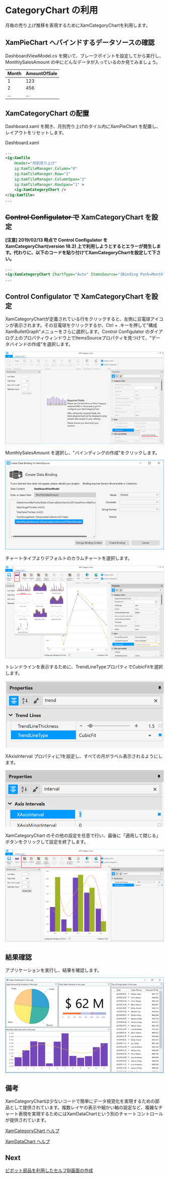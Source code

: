 # CategoryChart の利用

月毎の売り上げ推移を表現するためにXamCategoryChartを利用します。

## XamPieChart へバインドするデータソースの確認

DashboardViewModel.cs を開いて、ブレークポイントを設定してから実行し、MonthlySalesAmount の中にどんなデータが入っているのか見てみましょう。

| Month | AmountOfSale |
----|---- 
| 1 | 123 |
| 2 | 456 |
| ... | ... |


## XamCategoryChart の配置

Dashboard.xaml を開き、月別売り上げのタイル内にXamPieChart を配置し、レイアウトをリセットします。

Dashboard.xaml

```xml
...
<ig:XamTile
    Header="月別売り上げ"
    ig:XamTileManager.Column="0"
    ig:XamTileManager.Row="1" 
    ig:XamTileManager.ColumnSpan="2"
    ig:XamTileManager.RowSpan="1" >
    <ig:XamCategoryChart />
</ig:XamTile>
...
```
## ~~Control Configulator で~~ XamCategoryChart を設定
**[注意] 2019/02/13 時点で Control Configulator を XamCategoryChart(version 18.2) 上で利用しようとするとエラーが発生します。代わりに、以下のコードを貼り付けてXamCategoryChartを設定して下さい。**

```xml
...
<ig:XamCategoryChart ChartType="Auto" ItemsSource="{Binding Path=MonthlySalesAmount}" TrendLineType="CubicFit" XAxisInterval="1" Brushes="#FF7446B9 #FF9FB328 #FFF96232 #FF2E9CA6 #FFDC3F76 #FFFF9800 #FF3F51B5 #FF439C47 #FF795548 #FF9A9A9A" Outlines="#FF7446B9 #FF9FB328 #FFF96232 #FF2E9CA6 #FFDC3F76 #FFFF9800 #FF3F51B5 #FF439C47 #FF795548 #FF9A9A9A" MarkerBrushes="#FFFFFFFF" MarkerOutlines="#FF7446B9 #FF9FB328 #FFF96232 #FF2E9CA6 #FFDC3F76 #FFFF9800 #FF3F51B5 #FF439C47 #FF795548 #FF9A9A9A" TrendLineBrushes="#FFF6CE2F #FFF3654D #FF00C6AC #FF38A8E1 #FFB16FC0 #FFE63C53 #FF8AD662 #FF6F72C0" NegativeBrushes="#FFC62828" NegativeOutlines="#FFC62828"  />
...
```


## Control Configulator で XamCategoryChart を設定

XamCategoryChartが定義されている行をクリックすると、左側に豆電球アイコンが表示されます。その豆電球をクリックするか、Ctrl + .キーを押して"構成 XamBulletGraph"メニューをさらに選択します。Control Configulator のダイアログ上のプロパティウィンドウ上でItemsSourceプロパティを見つけて、"データバインドの作成"を選択します。

![](../assets/02-06-01.png)

MonthlySalesAmount を選択し、"バインディングの作成"をクリックします。

![](../assets/02-06-02.png)

チャートタイプよりデフォルトのカラムチャートを選択します。

![](../assets/02-06-03.png)

トレンドラインを表示するために、TrendLineTypeプロパティでCubicFitを選択します。

![](../assets/02-06-04.png)

XAxisInterval プロパティに1を設定し、すべての月がラベル表示されるようにします。

![](../assets/02-06-05.png)

XamCategoryChart のその他の設定を任意で行い、最後に「適用して閉じる」ボタンをクリックして設定を終了します。

![](../assets/02-06-06.png)

## 結果確認

アプリケーションを実行し、結果を確認します。

![](../assets/02-06-07.png)

## 備考

XamCategoryChartは少ないコードで簡単にデータ視覚化を実現するための部品として提供されています。複数レイヤの表示や細かい軸の設定など、複雑なチャート表現を実現するためにはXamDataChartという別のチャートコントロールが提供されています。

[XamCategoryChart ヘルプ](https://jp.infragistics.com/help/wpf/categorychart-walkthrough)

[XamDataChart ヘルプ](https://jp.infragistics.com/help/wpf/datachart-getting-started-with-datachart)

## Next
[ピボット部品を利用したセルフBI画面の作成](../03-Create-Self-BI-UI-with-Pivot-controls/03-00-Overview-of-Section3.md)
